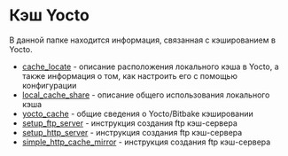 # Кэш Yocto
В данной папке находится информация, связанная с кэшированием в Yocto.
* [cache_locate](./cache_locate.md) - описание расположения локального кэша в Yocto,
а также информация о том, как настроить его с помощью конфигурации
* [local_cache_share](./local_cache_share.md) - описание общего использования локального кэша
* [yocto_cache](./yocto_cache.md) - общие сведения о Yocto/Bitbake кэшировании
* [setup_ftp_server](./setup_ftp_server.md) - инструкция создания ftp кэш-сервера
* [setup_http_server](./setup_http_server.md) - инструкция создания ftp кэш-сервера
* [simple_http_cache_mirror](./simple_http_cache_mirror.md) - инструкция создания ftp кэш-сервера
